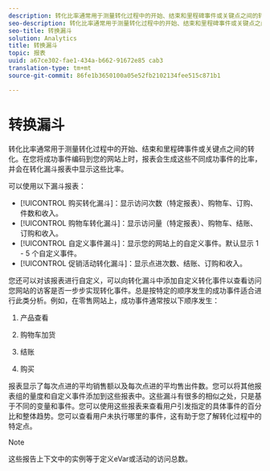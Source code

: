 ```yaml
---
description: 转化比率通常用于测量转化过程中的开始、结束和里程碑事件或关键点之间的转化。在您将成功事件编码到您的网站上时，报表会生成这些不同成功事件的比率，并会在转化漏斗报表中显示这些比率。
seo-description: 转化比率通常用于测量转化过程中的开始、结束和里程碑事件或关键点之间的转化。在您将成功事件编码到您的网站上时，报表会生成这些不同成功事件的比率，并会在转化漏斗报表中显示这些比率。
seo-title: 转换漏斗
solution: Analytics
title: 转换漏斗
topic: 报表
uuid: a67ce302-fae1-434a-b662-91672e85 cab3
translation-type: tm+mt
source-git-commit: 86fe1b3650100a05e52fb2102134fee515c871b1

---
```



# 转换漏斗

转化比率通常用于测量转化过程中的开始、结束和里程碑事件或关键点之间的转化。在您将成功事件编码到您的网站上时，报表会生成这些不同成功事件的比率，并会在转化漏斗报表中显示这些比率。

可以使用以下漏斗报表：

* [!UICONTROL 购买转化漏斗]：显示访问次数（特定报表）、购物车、订购、件数和收入。
* [!UICONTROL 购物车转化漏斗]：显示访问量（特定报表）、购物车、结账、订购和收入。
* [!UICONTROL 自定义事件漏斗]：显示您的网站上的自定义事件。默认显示 1 - 5 个自定义事件。
* [!UICONTROL 促销活动转化漏斗]：显示点进次数、结账、订购和收入。

您还可以对该报表进行自定义，可以向转化漏斗中添加自定义转化事件以查看访问您网站的访客是否一步步实现转化事件。总是按特定的顺序发生的成功事件适合进行此类分析。例如，在零售网站上，成功事件通常按以下顺序发生：

1. 产品查看

2. 购物车加货

3. 结账

4. 购买

报表显示了每次点进的平均销售额以及每次点进的平均售出件数。您可以将其他报表组的量度和自定义事件添加到这些报表中。这些漏斗有很多的相似之处，只是基于不同的变量和事件。您可以使用这些报表来查看用户引发指定的具体事件的百分比和整体趋势。您可以查看用户未执行哪里的事件，这有助于您了解转化过程中的特定点。

>[!NOTE]
>
>这些报告上下文中的实例等于定义eVar或活动的访问总数。

